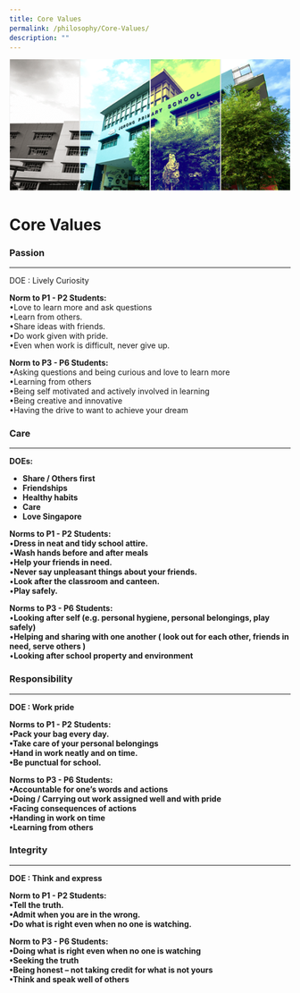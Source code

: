 ```yaml
---
title: Core Values
permalink: /philosophy/Core-Values/
description: ""
---
```

![](/images/Banner.png)

Core Values
===========

### Passion
-------

DOE : Lively Curiosity

<b>Norm to P1 - P2 Students:</b> <br>
•Love to learn more and ask questions <br>
•Learn from others. <br>
•Share ideas with friends. <br>
•Do work given with pride. <br>
•Even when work is difficult, never give up.

<b>Norm to P3 - P6 Students:</b> <br>
•Asking questions and being curious and love to learn more <br>
•Learning from others <br>
•Being self motivated and actively involved in learning <br>
•Being creative and innovative <br>
•Having the drive to want to achieve your dream

### Care
----

<b>DOEs:</b> <br>
*   <b>Share / Others first</b>
*   <b>Friendships</b>
*   <b>Healthy habits</b>
*   <b>Care</b>
*   <b>Love Singapore</b>

<b>Norms to P1 - P2 Students:</b> <br>
•<b>Dress in neat and tidy school attire.</b> <br>
•<b>Wash hands before and after meals</b> <br>
•<b>Help your friends in need.</b> <br>
•<b>Never say unpleasant things about your friends.</b> <br>•<b>Look after the classroom and canteen.</b> <br>
•<b>Play safely.</b> <br>

<b>Norms to P3 - P6 Students:</b> <br>
•<b>Looking after self (e.g. personal hygiene, personal belongings, play safely)</b> <br>
•<b>Helping and sharing with one another ( look out for each other, friends in need, serve others )</b> <br>
•<b>Looking after school property and environment</b> <br>


### Responsibility
--------------

  

<b>DOE : Work pride</b> <br>

<b>Norms to P1 - P2 Students:</b> <br>
<b>•Pack your bag every day.</b> <br>
<b>•Take care of your personal belongings</b> <br>
<b>•Hand in work neatly and on time.</b> <br>
<b>•Be punctual for school.</b>

<b>Norms to P3 - P6 Students:</b> <br>
<b>•Accountable for one’s words and actions</b> <br>
<b>•Doing / Carrying out work assigned well and with pride</b> <br>
<b>•Facing consequences of actions</b> <br>
<b>•Handing in work on time</b> <br>
<b>•Learning from others</b>


### Integrity
---------

<b>DOE : Think and express</b> <br>

<b>Norm to P1 - P2 Students:</b> <br>
<b>•Tell the truth.</b> <br>
<b>•Admit when you are in the wrong.</b> <br>
<b>•Do what is right even when no one is watching.</b>

<b>Norm to P3 - P6 Students:</b> <br>
<b>•Doing what is right even when no one is watching</b> <br>
<b>•Seeking the truth</b> <br>
<b>•Being honest – not taking credit for what is not yours</b> <br>
<b>•Think and speak well of others</b>